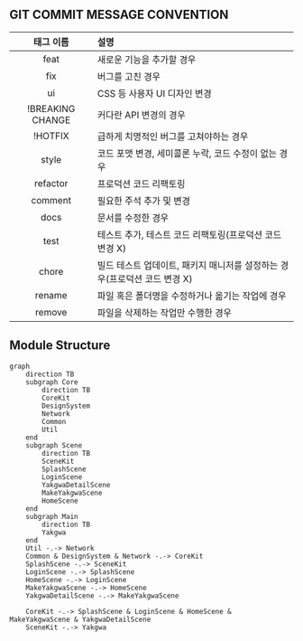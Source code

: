 ## GIT COMMIT MESSAGE CONVENTION

|태그 이름|설명|
|:---:|:---|
|feat|새로운 기능을 추가할 경우|
|fix|버그를 고친 경우|
|ui|CSS 등 사용자 UI 디자인 변경|
|!BREAKING CHANGE|커다란 API 변경의 경우|
|!HOTFIX|급하게 치명적인 버그를 고쳐야하는 경우|
|style|코드 포맷 변경, 세미콜론 누락, 코드 수정이 없는 경우|
|refactor|프로덕션 코드 리팩토링|
|comment|필요한 주석 추가 및 변경|
|docs|문서를 수정한 경우|
|test|테스트 추가, 테스트 코드 리팩토링(프로덕션 코드 변경 X)|
|chore|빌드 테스트 업데이트, 패키지 매니저를 설정하는 경우(프로덕션 코드 변경 X)|
|rename|파일 혹은 폴더명을 수정하거나 옮기는 작업에 경우|
|remove|파일을 삭제하는 작업만 수행한 경우|

## Module Structure
```mermaid
graph 
    direction TB
    subgraph Core
        direction TB
        CoreKit
        DesignSystem
        Network
        Common
        Util
    end
    subgraph Scene
        direction TB
        SceneKit
        SplashScene
        LoginScene
        YakgwaDetailScene
        MakeYakgwaScene
        HomeScene
    end
    subgraph Main
        direction TB
        Yakgwa
    end
    Util -.-> Network
    Common & DesignSystem & Network -.-> CoreKit
    SplashScene -.-> SceneKit
    LoginScene -.-> SplashScene
    HomeScene -.-> LoginScene
    MakeYakgwaScene -.-> HomeScene
    YakgwaDetailScene -.-> MakeYakgwaScene

    CoreKit -.-> SplashScene & LoginScene & HomeScene & MakeYakgwaScene & YakgwaDetailScene
    SceneKit -.-> Yakgwa
```
